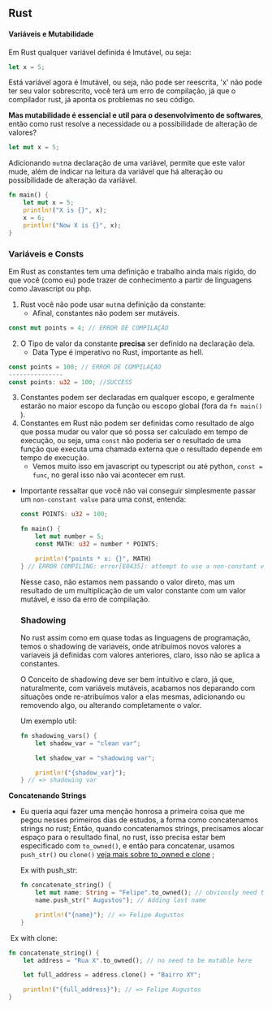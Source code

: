## Rust

#### Variáveis e Mutabilidade

Em Rust qualquer variável definida é Imutável, ou seja:

```rust
let x = 5;
```

Está variável agora é Imutável, ou seja, não pode ser reescrita, 'x' não pode ter seu valor sobrescrito, você terá um erro de compilação, já que o compilador rust, já aponta os problemas no seu código.

**Mas mutabilidade é essencial e util para o desenvolvimento de softwares**, então como rust resolve a necessidade ou a possibilidade de alteração de valores?

```rust
let mut x = 5;
```

Adicionando `mut`na declaração de uma variável, permite que este valor mude, além de indicar na leitura da variável que há alteração ou possibilidade de alteração da variável.

```rust
fn main() {
    let mut x = 5;
    println!("X is {}", x);
    x = 6;
    println!("Now X is {}", x);
}
```

### Variáveis e Consts

Em Rust as constantes tem uma definição e trabalho ainda mais rigido, do que você (como eu) pode trazer de conhecimento a partir de linguagens como Javascript ou php.

1. Rust você não pode usar `mut`na definição da constante:
   - Afinal, constantes não podem ser mutáveis.

```rust
const mut points = 4; // ERROR DE COMPILAÇÃO
```

2. O Tipo de valor da constante **precisa** ser definido na declaração dela.
   - Data Type é imperativo no Rust, importante as hell.

```rust
const points = 100; // ERROR DE COMPILAÇÃO
---------------
const points: u32 = 100; //SUCCESS
```

3. Constantes podem ser declaradas em qualquer escopo, e geralmente estarão no maior escopo da função ou escopo global (fora da `fn main()` ).
4. Constantes em Rust não podem ser definidas como resultado de algo que possa mudar ou valor que só possa ser calculado em tempo de execução, ou seja, uma `const` não poderia ser o resultado de uma função que executa uma chamada externa que o resultado depende em tempo de execução.
   - Vemos muito isso em javascript ou typescript ou até python, `const = func`, no geral isso não vai acontecer em rust.

- Importante ressaltar que você não vai conseguir simplesmente passar um `non-constant value` para uma const, entenda:

  ```rust
  const POINTS: u32 = 100;

  fn main() {
      let mut number = 5;
      const MATH: u32 = number * POINTS;

      println!("points * x: {}", MATH)
  } // ERROR COMPILING: error[E0435]: attempt to use a non-constant value in a constant
  ```

  Nesse caso, não estamos nem passando o valor direto, mas um resultado de um multiplicação de um valor constante com um valor mutável, e isso da erro de compilação.

  ### Shadowing

  No rust assim como em quase todas as linguagens de programação, temos o shadowing de variaveis, onde atribuímos novos valores a variaveis já definidas com valores anteriores, claro, isso não se aplica a constantes.

  O Conceito de shadowing deve ser bem intuitivo e claro, já que, naturalmente, com variáveis mutáveis, acabamos nos deparando com situações onde re-atribuímos valor a elas mesmas, adicionando ou removendo algo, ou alterando completamente o valor.

  Um exemplo util:

  ```rust
  fn shadowing_vars() {
      let shadow_var = "clean var";

      let shadow_var = "shadowing var";

      println!("{shadow_var}");
  } // => shadowing var
  ```

**Concatenando Strings**

- Eu queria aqui fazer uma menção honrosa a primeira coisa que me pegou nesses primeiros dias de estudos, a forma como concatenamos strings no rust; Então, quando concatenamos strings, precisamos alocar espaço para o resultado final, no rust, isso precisa estar bem especificado com `to_owned()`, e então para concatenar, usamos `push_str()` ou `clone()` [veja mais sobre to_owned e clone](https://stackoverflow.com/questions/22264502/in-rust-what-is-the-difference-between-clone-and-to-owned) ;

  Ex with push_str:

  ```rust
  fn concatenate_string() {
      let mut name: String = "Felipe".to_owned(); // obviously need to be mutable
      name.push_str(" Augustos"); // Adding last name

      println!("{name}"); // => Felipe Augustos
  }
  ```

​ Ex with clone:

```rust
fn concatenate_string() {
    let address = "Rua X".to_owned(); // no need to be mutable here

    let full_address = address.clone() + "Bairro XY";

    println!("{full_address}"); // => Felipe Augustos
}
```
